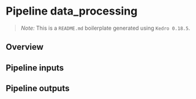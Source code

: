 # Pipeline data_processing

> *Note:* This is a `README.md` boilerplate generated using `Kedro 0.18.5`.

## Overview

<!---
Please describe your modular pipeline here.
-->

## Pipeline inputs

<!---
The list of pipeline inputs.
-->

## Pipeline outputs

<!---
The list of pipeline outputs.
-->

